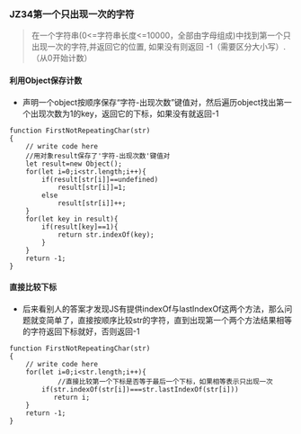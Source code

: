### JZ34第一个只出现一次的字符
>在一个字符串(0<=字符串长度<=10000，全部由字母组成)中找到第一个只出现一次的字符,并返回它的位置, 如果没有则返回 -1（需要区分大小写）.（从0开始计数）

#### 利用Object保存计数
- 声明一个object按顺序保存“字符-出现次数”键值对，然后遍历object找出第一个出现次数为1的key，返回它的下标，如果没有就返回-1

```
function FirstNotRepeatingChar(str)
{
    // write code here
    //用对象result保存了'字符-出现次数'键值对
    let result=new Object();
    for(let i=0;i<str.length;i++){
        if(result[str[i]]==undefined)
            result[str[i]]=1;
        else
            result[str[i]]++;
    }
    for(let key in result){
        if(result[key]==1){
            return str.indexOf(key);
        }
    }
    return -1;
}
```

#### 直接比较下标
- 后来看别人的答案才发现JS有提供indexOf与lastIndexOf这两个方法，那么问题就变简单了，直接按顺序比较str的字符，直到出现第一个两个方法结果相等的字符返回下标就好，否则返回-1

```
function FirstNotRepeatingChar(str)
{
    // write code here
    for(let i=0;i<str.length;i++){
    		//直接比较第一个下标是否等于最后一个下标，如果相等表示只出现一次
        if(str.indexOf(str[i])===str.lastIndexOf(str[i]))
           return i;
    }
    return -1;
}
```
